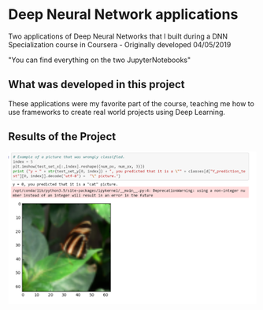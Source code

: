 # Deep Neural Network applications

Two applications of Deep Neural Networks that I built during a DNN Specialization course in Coursera - Originally developed 04/05/2019

"You can find everything on the two JupyterNotebooks"

## What was developed in this project
These applications were my favorite part of the course, teaching me how to use frameworks to create real world projects using Deep Learning. 

## Results of the Project 
<img src="Image/classification.png" width="800">
